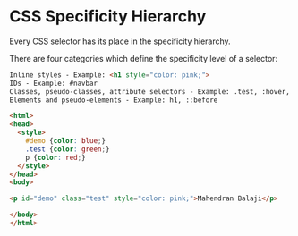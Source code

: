# CSS Specificity Hierarchy

Every CSS selector has its place in the specificity hierarchy.

There are four categories which define the specificity level of a selector:

```html
Inline styles - Example: <h1 style="color: pink;">
IDs - Example: #navbar
Classes, pseudo-classes, attribute selectors - Example: .test, :hover, [href]
Elements and pseudo-elements - Example: h1, ::before
```

```html
<html>
<head>
  <style>
    #demo {color: blue;}
    .test {color: green;}
    p {color: red;}
  </style>
</head>
<body>

<p id="demo" class="test" style="color: pink;">Mahendran Balaji</p>

</body>
</html>

```
